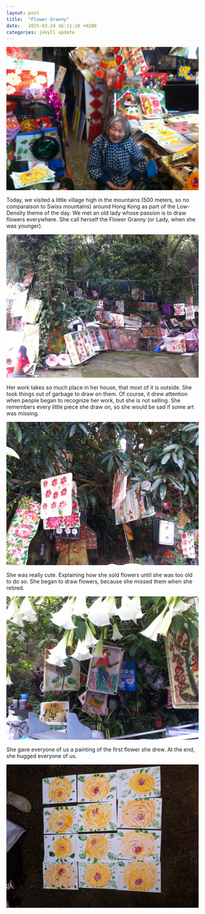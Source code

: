 ```yaml
---
layout: post
title:  "Flower Granny"
date:   2015-03-24 16:11:26 +0200
categories: jekyll update
---
```

![Sisyphus 1](/images/2015/03/IMG_05001.jpg)

Today, we visited a little village high in the mountains (500 meters, so no comparaison to Swiss mountains) around Hong Kong as part of the Low-Density theme of the day. We met an old lady whose passion is to draw flowers everywhere. She call herself the Flower Granny (or Lady, when she was younger).

![Sisyphus 1](/images/2015/03/IMG_04991.jpg)

Her work takes so much place in her house, that most of it is outside. She took things out of garbage to draw on them. Of course, it drew attention when people began to recognize her work, but she is not selling. She remembers every little piece she draw on, so she would be sad if some art was missing.

![Sisyphus 1](/images/2015/03/IMG_05041.jpg)

She was really cute. Explaining how she sold flowers until she was too old to do so. She began to draw flowers, because she missed them when she retired.

![Sisyphus 1](/images/2015/03/IMG_05031.jpg)


She gave everyone of us a painting of the first flower she drew. At the end, she hugged everyone of us.

![Sisyphus 1](/images/2015/03/IMG_05011.jpg)